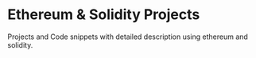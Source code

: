 # Ethereum & Solidity Projects
Projects and Code snippets with detailed description using ethereum and solidity.
